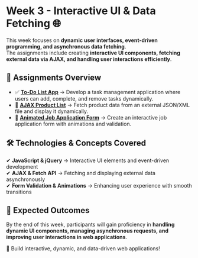 # Week 3 - Interactive UI & Data Fetching 🌐

This week focuses on **dynamic user interfaces, event-driven programming, and asynchronous data fetching**.  
The assignments include creating **interactive UI components, fetching external data via AJAX, and handling user interactions efficiently**.

## 📌 Assignments Overview

- ✅ **[To-Do List App](../week-3/homework-1-to-do-list-app/)** → Develop a task management application where users can add, complete, and remove tasks dynamically.
- 🔄 **[AJAX Product List](../week-3/homework-2-ajax-product-list/)** → Fetch product data from an external JSON/XML file and display it dynamically.
- 📝 **[Animated Job Application Form](../week-3/homework-3-animated-job-application-form/)** → Create an interactive job application form with animations and validation.

## 🛠 Technologies & Concepts Covered

✔ **JavaScript & jQuery** → Interactive UI elements and event-driven development  
✔ **AJAX & Fetch API** → Fetching and displaying external data asynchronously  
✔ **Form Validation & Animations** → Enhancing user experience with smooth transitions

## 🎯 Expected Outcomes

By the end of this week, participants will gain proficiency in **handling dynamic UI components, managing asynchronous requests, and improving user interactions in web applications**.

🚀 Build interactive, dynamic, and data-driven web applications!
